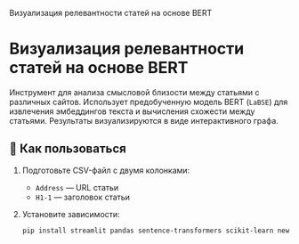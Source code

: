 
Визуализация релевантности статей на основе BERT

# Визуализация релевантности статей на основе BERT

Инструмент для анализа смысловой близости между статьями с различных сайтов. Использует предобученную модель BERT (`LaBSE`) для извлечения эмбеддингов текста и вычисления схожести между статьями. Результаты визуализируются в виде интерактивного графа.

## 🚀 Как пользоваться

1. Подготовьте CSV-файл с двумя колонками:
   - `Address` — URL статьи  
   - `H1-1` — заголовок статьи

2. Установите зависимости:

   ```bash
   pip install streamlit pandas sentence-transformers scikit-learn newspaper3k networkx plotly streamlit-plotly-events

